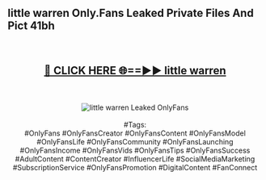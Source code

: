 <h2>little warren Only.Fans Leaked Private Files And Pict 41bh</h2>
<br>
<div align="center">
<h2><a href="https://mediafiles.top/little_warren" rel="nofollow">🔴 CLICK HERE 🌐==►► little warren</a></h2>
<br>
<br>
<a href="https://mediafiles.top/little_warren" rel="nofollow" data-target="animated-image.originalLink"><img src="https://i.ibb.co.com/WyWwxjT/player-gif2.gif" alt="little warren Leaked OnlyFans" style="max-width: 100%; display: inline-block;" data-target="animated-image.originalImage"></a>
<br><br>
#Tags:
<br>
#OnlyFans #OnlyFansCreator #OnlyFansContent #OnlyFansModel #OnlyFansLife #OnlyFansCommunity #OnlyFansLaunching #OnlyFansIncome #OnlyFansVids #OnlyFansTips #OnlyFansSuccess #AdultContent #ContentCreator #InfluencerLife #SocialMediaMarketing #SubscriptionService #OnlyFansPromotion #DigitalContent #FanConnect
</div>
<br>